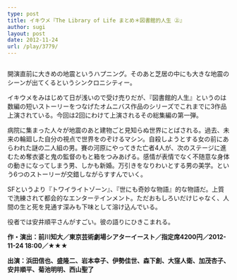 ```yaml
---
type: post
title: イキウメ『The Library of Life まとめ＊図書館的人生 ㊤』
author: sugi
layout: post
date: 2012-11-24
url: /play/3779/
---
```

<img src="http://i0.wp.com/asharpminor.com/wp-content/uploads/2012/11/the_library_of_life_b.jpg?resize=170%2C240" alt="" title="KAAT_omote_DARKPINK0613" class="alignleft wp-image-3780" data-recalc-dims="1" />

開演直前に大きめの地震というハプニング。そのあと芝居の中にも大きな地震のシーンが出てくるというシンクロニシティー。

イキウメをみはじめて日が浅いので受け売りだが、『図書館的人生』というのは数編の短いストーリーをつなげたオムニバス作品のシリーズでこれまでに3作品上演されている。今回は2回にわけて上演されるその総集編の第一弾。

病院に集まった人々が地震のあと建物ごと見知らぬ世界にとばされる。過去、未来の輪廻した自分の視点で世界をのぞけるマシン。自殺しようとする女の前にあらわれた謎の二人組の男。賽の河原にやってきた亡者4人が、次のステージに進むため奪衣婆と鬼の監督のもと箱をつみあげる。感情が表情でなく不随意な身体の動きになってしまう男、しかも新婚。万引きをなりわいとする男の美学。という6つのストーリーが交錯しながらすすんでいく。

SFというより『トワイライトゾーン』、『世にも奇妙な物語』的な物語だ。上質で洗練されて都会的なエンターテインメント。ただおもしろいだけじゃなく、人間の生と死を見通す深みも下味として溶け込んでいる。

役者では安井順平さんがすごい。彼の語りにひきこまれる。

**作・演出：前川知大／東京芸術劇場シアターイースト／指定席4200円／2012-11-24 18:00／★★★**

**出演：浜田信也、盛隆二、岩本幸子、伊勢佳世、森下創、大窪人衛、加茂杏子、安井順平、菊池明明、西山聖了**
